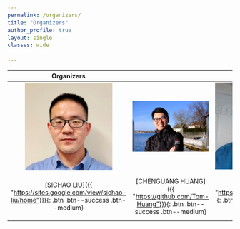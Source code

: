 ```yaml
---
permalink: /organizers/
title: "Organizers"
author_profile: true 
layout: single 
classes: wide

---
```


| Organizers | | | | 
| :-------------------------------------------: | :-----------------------------------------------------: | :-----------------------------------------------------: | :-----------------------------------------------------: |
| <img src="/docs/assets/images/organizers/sichao.jpeg" alt="drawing" width="196"/> |  <img src="/docs/assets/images/organizers/chenguang.jpg" alt="drawing"  width="196"/>| <img src="/docs/assets/images/organizers/hanzi.jpeg" alt="drawing" width="196"/> |  <img src="/docs/assets/images/organizers/yuquan.jpg" alt="drawing" width="196"/> | <img src="/docs/assets/images/organizers/yali.jpg" alt="drawing" width="196"/> | <img src="/docs/assets/images/organizers/auke.jpg" alt="drawing" width="196"/> | <img src="/docs/assets/images/organizers/lihui.jpg" alt="drawing" width="196"/> | <img src="/docs/assets/images/organizers/wolfarm.jpeg" alt="drawing" width="196"/> |
[SICHAO LIU]({{ "https://sites.google.com/view/sichao-liu/home"}}){: .btn .btn--success .btn--medium} |  [CHENGUANG HUANG]({{ "https://github.com/Tom-Huang"}}){: .btn .btn--success .btn--medium}  | [HANZI CHEN]({{ "https://hanzhic.github.io/"}}){: .btn .btn--success .btn--medium} | [Yuquan WANG]({{ "https://ywang-robotics.github.io"}}){: .btn .btn--success .btn--medium | [YALI DU]({{ "https://www.kcl.ac.uk/people/yali-du"}}){: .btn .btn--success .btn--medium}  | [AUKE IJSPEERT]({{ "https://www.epfl.ch/labs/biorob/people/ijspeert/"}}){: .btn .btn--success .btn--medium}  | [LIHUI WANG]({{ "https://www.kth.se/profile/lihuiw"}}){: .btn .btn--success .btn--medium}  | [WOLFARM BURGARD]({{ "https://www.utn.de/person/wolfram-burgard-2/"}}){: .btn .btn--success .btn--medium}  |}

